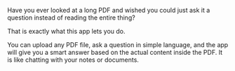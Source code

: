 Have you ever looked at a long PDF and wished you could just ask it a question instead of reading the entire thing?

That is exactly what this app lets you do.

You can upload any PDF file, ask a question in simple language, and the app will give you a smart answer based on the actual content inside the PDF.
It is like chatting with your notes or documents.
